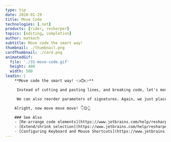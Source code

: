 ```yaml
---
type: tip
date: 2020-01-29
title: Move Code
technologies: [.net]
products: [rider, resharper]
topics: [editing, completion]
author: matkoch
subtitle: Move code the smart way!
thumbnail: ./thumbnail.png
cardThumbnail: ./card.png
animatedGif:
  file: './31-move-code.gif'
  height: 400
  width: 500
leadin: |
    **Move code the smart way! 👈🙃👉**

     Instead of cutting and pasting lines, and breaking code, let's move things semantically: First we put our caret on the code intended to be moved.<!-- more --> Then, we use **Code | Move Statement Up/Down** to rearrange it. Despite the refactoring name, this also works for methods, properties and other members. Placing the caret at the closing brace of a block statement, like `if` or `while`, even lets us expand and shrink the scope.

     We can also reorder parameters of signatures. Again, we just place our caret on a particular parameter, and use **Code | Move Element Left/Right** to specify its new position. Note that if our method already has usages, we might consider using the **Change Signature** refactoring instead, which would update the argument order.

    Alright, now move move move! 👇😌👆

    ### See Also
    - [Re-arrange code elements](https://www.jetbrains.com/help/resharper/Coding_Assistance__Moving_Code_Elements.html)
    - [Extend/shrink selection](https://www.jetbrains.com/help/resharper/Coding_Assistance__Extend_Shrink_Selection.html)
    - [Configuring Keyboard and Mouse Shortcuts](https://www.jetbrains.com/help/rider/Configuring_Keyboard_and_Mouse_Shortcuts.html#)
---
```

